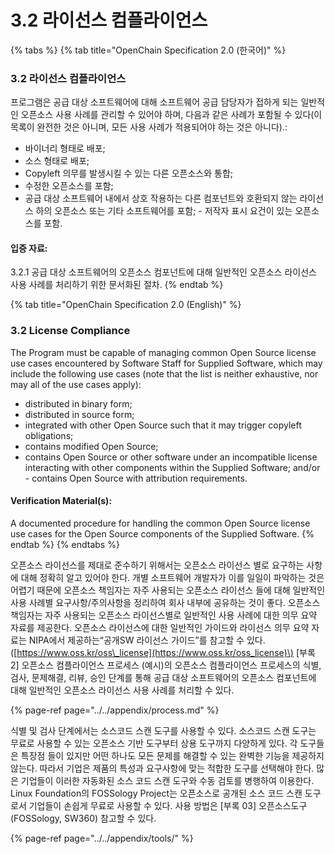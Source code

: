 # 3.2 라이선스 컴플라이언스

{% tabs %}
{% tab title="OpenChain Specification 2.0 \(한국어\)" %}
### 3.2 라이선스 컴플라이언스

프로그램은 공급 대상 소프트웨어에 대해 소프트웨어 공급 담당자가 접하게 되는 일반적인 오픈소스 사용 사례를 관리할 수 있어야 하며, 다음과 같은 사례가 포함될 수 있다\(이 목록이 완전한 것은 아니며, 모든 사용 사례가 적용되어야 하는 것은 아니다\).:

- 바이너리 형태로 배포;  
 - 소스 형태로 배포;  
 - Copyleft 의무를 발생시킬 수 있는 다른 오픈소스와 통합;  
 - 수정한 오픈소스를 포함;  
 - 공급 대상 소프트웨어 내에서 상호 작용하는 다른 컴포넌트와 호환되지 않는 라이선스 하의 오픈소스 또는 기타 소프트웨어를 포함; - 저작자 표시 요건이 있는 오픈소스를 포함.

#### 입증 자료:

 3.2.1 공급 대상 소프트웨어의 오픈소스 컴포넌트에 대해 일반적인 오픈소스 라이선스 사용 사례를 처리하기 위한 문서화된 절차.
{% endtab %}

{% tab title="OpenChain Specification 2.0 \(English\)" %}
### 3.2 License Compliance

The Program must be capable of managing common Open Source license use cases encountered by Software Staff for Supplied Software, which may include the following use cases \(note that the list is neither exhaustive, nor may all of the use cases apply\):

- distributed in binary form;  
 - distributed in source form;  
 - integrated with other Open Source such that it may trigger copyleft obligations;  
 - contains modified Open Source;  
 - contains Open Source or other software under an incompatible license interacting with other components within the Supplied Software; and/or - contains Open Source with attribution requirements.

#### Verification Material\(s\):

 A documented procedure for handling the common Open Source license use cases for the Open Source components of the Supplied Software.
{% endtab %}
{% endtabs %}

오픈소스 라이선스를 제대로 준수하기 위해서는 오픈소스 라이선스 별로 요구하는 사항에 대해 정확히 알고 있어야 한다. 개별 소프트웨어 개발자가 이를 일일이 파악하는 것은 어렵기 때문에 오픈소스 책임자는 자주 사용되는 오픈소스 라이선스 들에 대해 일반적인 사용 사례별 요구사항/주의사항을 정리하여 회사 내부에 공유하는 것이 좋다. 오픈소스 책임자는 자주 사용되는 오픈소스 라이선스별로 일반적인 사용 사례에 대한 의무 요약 자료를 제공한다. 오픈소스 라이선스에 대한 일반적인 가이드와 라이선스 의무 요약 자료는 NIPA에서 제공하는“공개SW 라이선스 가이드”를 참고할 수 있다. \([https://www.oss.kr/oss\_license](https://www.oss.kr/oss_license)\) \[부록 2\] 오픈소스 컴플라이언스 프로세스 \(예시\)의 오픈소스 컴플라이언스 프로세스의 식별, 검사, 문제해결, 리뷰, 승인 단계를 통해 공급 대상 소프트웨어의 오픈소스 컴포넌트에 대해 일반적인 오픈소스 라이선스 사용 사례를 처리할 수 있다.

{% page-ref page="../../appendix/process.md" %}

식별 및 검사 단계에서는 소스코드 스캔 도구를 사용할 수 있다. 소스코드 스캔 도구는 무료로 사용할 수 있는 오픈소스 기반 도구부터 상용 도구까지 다양하게 있다. 각 도구들은 특장점 들이 있지만 어떤 하나도 모든 문제를 해결할 수 있는 완벽한 기능을 제공하지 않는다. 따라서 기업은 제품의 특성과 요구사항에 맞는 적합한 도구를 선택해야 한다. 많은 기업들이 이러한 자동화된 소스 코드 스캔 도구와 수동 검토를 병행하여 이용한다. Linux Foundation의 FOSSology Project는 오픈소스로 공개된 소스 코드 스캔 도구로서 기업들이 손쉽게 무료로 사용할 수 있다. 사용 방법은 \[부록 03\] 오픈소스도구 \(FOSSology, SW360\) 참고할 수 있다.

{% page-ref page="../../appendix/tools/" %}

